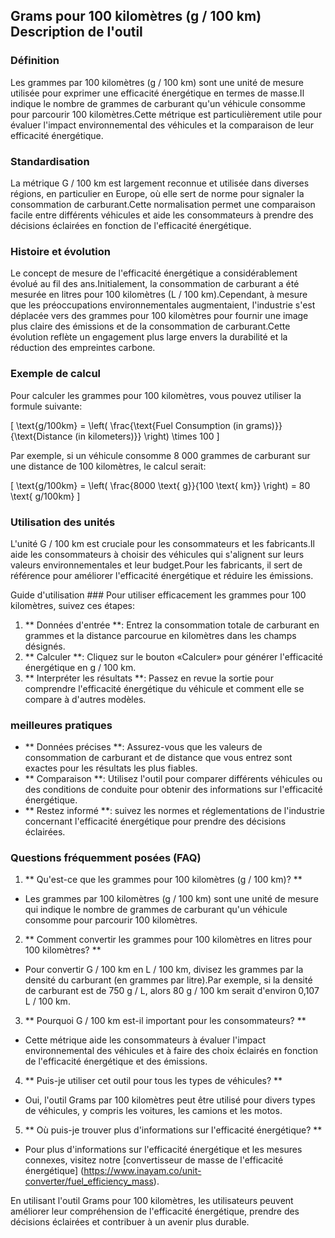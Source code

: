 ## Grams pour 100 kilomètres (g / 100 km) Description de l'outil

### Définition
Les grammes par 100 kilomètres (g / 100 km) sont une unité de mesure utilisée pour exprimer une efficacité énergétique en termes de masse.Il indique le nombre de grammes de carburant qu'un véhicule consomme pour parcourir 100 kilomètres.Cette métrique est particulièrement utile pour évaluer l'impact environnemental des véhicules et la comparaison de leur efficacité énergétique.

### Standardisation
La métrique G / 100 km est largement reconnue et utilisée dans diverses régions, en particulier en Europe, où elle sert de norme pour signaler la consommation de carburant.Cette normalisation permet une comparaison facile entre différents véhicules et aide les consommateurs à prendre des décisions éclairées en fonction de l'efficacité énergétique.

### Histoire et évolution
Le concept de mesure de l'efficacité énergétique a considérablement évolué au fil des ans.Initialement, la consommation de carburant a été mesurée en litres pour 100 kilomètres (L / 100 km).Cependant, à mesure que les préoccupations environnementales augmentaient, l'industrie s'est déplacée vers des grammes pour 100 kilomètres pour fournir une image plus claire des émissions et de la consommation de carburant.Cette évolution reflète un engagement plus large envers la durabilité et la réduction des empreintes carbone.

### Exemple de calcul
Pour calculer les grammes pour 100 kilomètres, vous pouvez utiliser la formule suivante:

\[ \text{g/100km} = \left( \frac{\text{Fuel Consumption (in grams)}}{\text{Distance (in kilometers)}} \right) \times 100 \]

Par exemple, si un véhicule consomme 8 000 grammes de carburant sur une distance de 100 kilomètres, le calcul serait:

\[ \text{g/100km} = \left( \frac{8000 \text{ g}}{100 \text{ km}} \right) = 80 \text{ g/100km} \]

### Utilisation des unités
L'unité G / 100 km est cruciale pour les consommateurs et les fabricants.Il aide les consommateurs à choisir des véhicules qui s'alignent sur leurs valeurs environnementales et leur budget.Pour les fabricants, il sert de référence pour améliorer l'efficacité énergétique et réduire les émissions.

Guide d'utilisation ###
Pour utiliser efficacement les grammes pour 100 kilomètres, suivez ces étapes:

1. ** Données d'entrée **: Entrez la consommation totale de carburant en grammes et la distance parcourue en kilomètres dans les champs désignés.
2. ** Calculer **: Cliquez sur le bouton «Calculer» pour générer l'efficacité énergétique en g / 100 km.
3. ** Interpréter les résultats **: Passez en revue la sortie pour comprendre l'efficacité énergétique du véhicule et comment elle se compare à d'autres modèles.

### meilleures pratiques
- ** Données précises **: Assurez-vous que les valeurs de consommation de carburant et de distance que vous entrez sont exactes pour les résultats les plus fiables.
- ** Comparaison **: Utilisez l'outil pour comparer différents véhicules ou des conditions de conduite pour obtenir des informations sur l'efficacité énergétique.
- ** Restez informé **: suivez les normes et réglementations de l'industrie concernant l'efficacité énergétique pour prendre des décisions éclairées.

### Questions fréquemment posées (FAQ)

1. ** Qu'est-ce que les grammes pour 100 kilomètres (g / 100 km)? **
- Les grammes par 100 kilomètres (g / 100 km) sont une unité de mesure qui indique le nombre de grammes de carburant qu'un véhicule consomme pour parcourir 100 kilomètres.

2. ** Comment convertir les grammes pour 100 kilomètres en litres pour 100 kilomètres? **
- Pour convertir G / 100 km en L / 100 km, divisez les grammes par la densité du carburant (en grammes par litre).Par exemple, si la densité de carburant est de 750 g / L, alors 80 g / 100 km serait d'environ 0,107 L / 100 km.

3. ** Pourquoi G / 100 km est-il important pour les consommateurs? **
- Cette métrique aide les consommateurs à évaluer l'impact environnemental des véhicules et à faire des choix éclairés en fonction de l'efficacité énergétique et des émissions.

4. ** Puis-je utiliser cet outil pour tous les types de véhicules? **
- Oui, l'outil Grams par 100 kilomètres peut être utilisé pour divers types de véhicules, y compris les voitures, les camions et les motos.

5. ** Où puis-je trouver plus d'informations sur l'efficacité énergétique? **
- Pour plus d'informations sur l'efficacité énergétique et les mesures connexes, visitez notre [convertisseur de masse de l'efficacité énergétique] (https://www.inayam.co/unit-converter/fuel_efficiency_mass).

En utilisant l'outil Grams pour 100 kilomètres, les utilisateurs peuvent améliorer leur compréhension de l'efficacité énergétique, prendre des décisions éclairées et contribuer à un avenir plus durable.